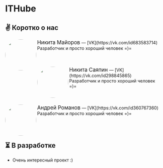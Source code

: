 # ITHube
## ✌ Коротко о нас

<img src="https://sun9-87.userapi.com/s/v1/ig2/G6daB3wXFk3YclG_ZNOgc6vK-mGwQXJaz6Qdxa0sPjNsVijFd6OM_Yq1Rn0qUorP5e5TCzV1Vu2tCbG3WMKQLwGr.jpg?size=200x200&quality=95&crop=421,389,1266,1266&ava=1" width="100" height="100" style="border-radius: 50%;" align="left"/>

  <big>
    Никита Майоров
  </big>
  — [VK](https://vk.com/id683583714)
  <br>
  Разработчик и просто хороший человек =)=
  <br>
  <br>
  <br>
  <br>
  <img src="https://sun9-6.userapi.com/s/v1/ig2/5ESf8xKjeLb2zC2Dknp_sYExIKqducawfV4ITXbq6RmdkzPE_Ck6u1F2YeedTvOuzjsd7t9kMMOGL-sjEq8I1Amq.jpg?size=200x200&quality=95&crop=0,339,1187,1187&ava=1" width="100" height="100" style="border-radius: 50%;" align="left"/>

  <big>
    Никита Саяпин
  </big>
  — [VK](https://vk.com/id298845865)
  <br>
  Разработчик и просто хороший человек =)=
  <br>
  <br>
  <br>
  <br>
  
  
  <img src="https://sun9-66.userapi.com/s/v1/ig2/gCiuLTU4vR23HcDzKe6ZRTCNPmWEYkB59ve7Pguc5m5Hbh-nPy1O87hYMfEp9lT9igi1joZSJ1hbACP6lurPU7vC.jpg?size=200x200&quality=95&crop=926,462,618,618&ava=1" width="100" height="100" style="border-radius: 50%;" align="left"/>

  <big>
    Андрей Романов
  </big>
  — [VK](https://vk.com/id360767360)
  <br>
  Разработчик и просто хороший человек =)=
  <br>
  <br>
  <br>
  <br>
  

## ⏳ В разработке
- Очень интересный проект :)
